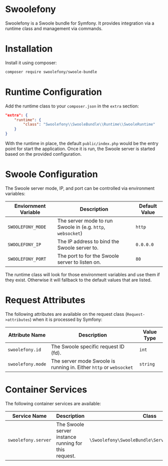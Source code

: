 # Swoolefony

Swoolefony is a Swoole bundle for Symfony. It provides integration via a runtime class and management via commands.

# Installation

Install it using composer:

```bash
composer require swoolefony/swoole-bundle
```

# Runtime Configuration

Add the runtime class to your `composer.json` in the `extra` section:

```json
"extra": {
    "runtime": {
        "class": "Swoolefony\\SwooleBundle\\Runtime\\SwooleRuntime"
    }
}
```

With the runtime in place, the default `public/index.php` would be the entry point for start the application. Once it is run,
the Swoole server is started based on the provided configuration.

# Swoole Configuration

The Swoole server mode, IP, and port can be controlled via environment variables:

| Enviornment Variable | Description                                                 | Default Value |
|----------------------|-------------------------------------------------------------|---------------|
| `SWOOLEFONY_MODE`    | The server mode to run Swoole in (e.g. `http`, `websocket`) | `http`        |
| `SWOOLEFONY_IP`      | The IP address to bind the Swoole server to.                | `0.0.0.0`     |
| `SWOOLEFONY_PORT`    | The port to for the Swoole server to listen on.             | `80`          |

The runtime class will look for those environment variables and use them if they exist. Otherwise it will fallback to the default
values that are listed.

# Request Attributes

The following attributes are available on the request class (`Request->attributes`) when it is processed by Symfony:

| Attribute Name    | Description                                                        | Value Type |
|-------------------|--------------------------------------------------------------------|------------|
| `swoolefony.id`   | The Swoole specific request ID (fd).                               | `int`      |
| `swoolefony.mode` | The server mode Swoole is running in. Either `http` or `websocket` | `string`   |

# Container Services

The following container services are available:

| Service Name        | Description                                                       | Class                                             |
|---------------------|-------------------------------------------------------------------|---------------------------------------------------|
| `swoolefony.server` | The Swoole server instance running for this request.              | `\Swoolefony\SwooleBundle\Server\ServerInterface` |

